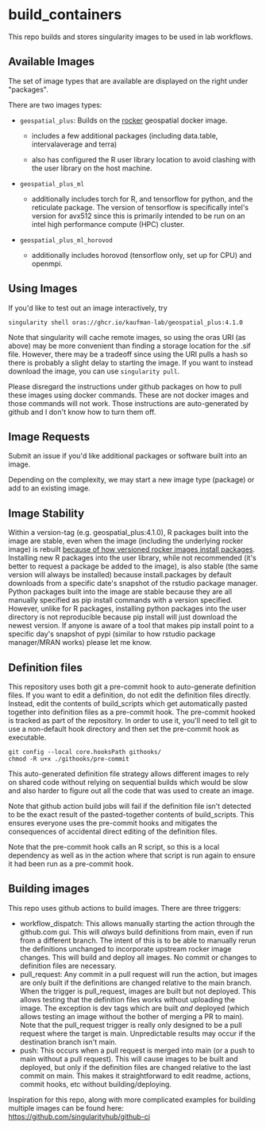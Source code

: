 # build_containers

This repo builds and stores singularity images to be used in lab workflows.

## Available Images

The set of image types that are available are displayed on the right under "packages".

There are two images types:

-   `geospatial_plus`: Builds on the [rocker](https://github.com/rocker-org/rocker-versioned2) geospatial docker image.

    -   includes a few additional packages (including data.table, intervalaverage and terra)

    -   also has configured the R user library location to avoid clashing with the user library on the host machine.

-   `geospatial_plus_ml`

    -   additionally includes torch for R, and tensorflow for python, and the reticulate package. The version of tensorflow is specifically intel's version for avx512 since this is primarily intended to be run on an intel high performance compute (HPC) cluster.

-   `geospatial_plus_ml_horovod`

    -   additionally includes horovod (tensorflow only, set up for CPU) and openmpi.

## Using Images

If you'd like to test out an image interactively, try

    singularity shell oras://ghcr.io/kaufman-lab/geospatial_plus:4.1.0

Note that singularity will cache remote images, so using the oras URI (as above) may be more convenient than finding a storage location for the .sif file. However, there may be a tradeoff since using the URI pulls a hash so there is probably a slight delay to starting the image. If you want to instead download the image, you can use `singularity pull`.

Please disregard the instructions under github packages on how to pull these images using docker commands. These are not docker images and those commands will not work. Those instructions are auto-generated by github and I don't know how to turn them off.

## Image Requests

Submit an issue if you'd like additional packages or software built into an image.

Depending on the complexity, we may start a new image type (package) or add to an existing image.

## Image Stability

Within a version-tag (e.g. geospatial_plus:4.1.0), R packages built into the image are stable, even when the image (including the underlying rocker image) is rebuilt [because of how versioned rocker images install packages](https://github.com/rocker-org/rocker-versioned2/issues/201). Installing new R packages into the user library, while not recommended (it's better to request a package be added to the image), is also stable (the same version will always be installed) because install.packages by default downloads from a specific date's snapshot of the rstudio package manager. Python packages built into the image are stable because they are all manually specified as pip install commands with a version specified. However, unlike for R packages, installing python packages into the user directory is not reproducible because pip install will just download the newest version. If anyone is aware of a tool that makes pip install point to a specific day's snapshot of pypi (similar to how rstudio package manager/MRAN works) please let me know.

## Definition files

This repository uses both git a pre-commit hook to auto-generate definition files. If you want to edit a definition, do not edit the definition files directly. Instead, edit the contents of build_scripts which get automatically pasted together into definition files as a pre-commit hook.  The pre-commit hooked is tracked as part of the repository. In order to use it, you'll need to tell git to use a non-default hook directory and then set the pre-commit hook as executable.

    git config --local core.hooksPath githooks/
    chmod -R u+x ./githooks/pre-commit

This auto-generated definition file strategy allows different images to rely on shared code without relying on sequential builds which would be slow and also harder to figure out all the code that was used to create an image.

Note that github action build jobs will fail if the definition file isn't detected to be the exact result of the pasted-together contents of build_scripts. This ensures everyone uses the pre-commit hooks and mitigates the consequences of accidental direct editing of the definition files.

Note that the pre-commit hook calls an R script, so this is a local dependency as well as in the action where that script is run again to ensure it had been run as a pre-commit hook.

## Building images

This repo uses github actions to build images. There are three triggers:

-   workflow_dispatch: This allows manually starting the action through the github.com gui. This will *always* build definitions from main, even if run from a different branch. The intent of this is to be able to manually rerun the definitions unchanged to incorporate upstream rocker image changes. This will build and deploy all images. No commit or changes to definition files are necessary.
-   pull_request: Any commit in a pull request will run the action, but images are only built if the definitions are changed relative to the main branch. When the trigger is pull_request, images are built but not deployed. This allows testing that the definition files works without uploading the image. The exception is dev tags which are built *and* deployed (which allows testing an image without the bother of merging a PR to main). Note that the pull_request trigger is really only designed to be a pull request where the target is main. Unpredictable results may occur if the destination branch isn't main.
-   push: This occurs when a pull request is merged into main (or a push to main without a pull request). This will cause images to be built and deployed, but only if the definition files are changed relative to the last commit on main.  This makes it straightforward to edit readme, actions, commit hooks, etc without building/deploying.

Inspiration for this repo, along with more complicated examples for building multiple images can be found here: <https://github.com/singularityhub/github-ci>
